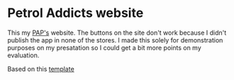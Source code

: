 # Petrol Addicts website
This my [PAP's](https://github.com/carlosalmeida04/petrol-addicts) website.
The buttons on the site don't work because I didn't publish the app in none of the stores.
I made this solely for demonstration purposes on my presatation so I could get a bit more points on my evaluation.

Based on this [template](https://startbootstrap.com/theme/new-age)